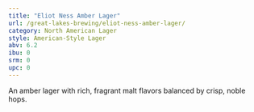 ```yaml
---
title: "Eliot Ness Amber Lager"
url: /great-lakes-brewing/eliot-ness-amber-lager/
category: North American Lager
style: American-Style Lager
abv: 6.2
ibu: 0
srm: 0
upc: 0
---
```

An amber lager with rich, fragrant malt flavors balanced by crisp, noble hops.
